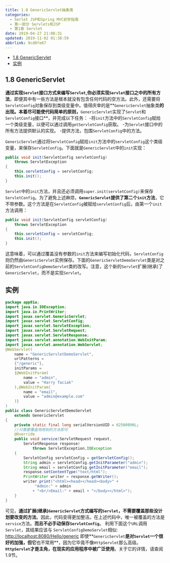```yaml
---
title: 1.8 GenericServlet抽象类
categories: 
  - Serlet JSP和Spring MVC初学指南
  - 第一部分 Servlets和JSP
  - 第1章 Servlet
date: 2019-04-27 21:08:31
updated: 2019-11-02 01:38:59
abbrlink: 9cd8fe67
---
```

- [1.8 GenericServlet](/ReadingNotes/9cd8fe67/#1-8-GenericServlet)
- [实例](/ReadingNotes/9cd8fe67/#实例)

<!--more-->
<script src="https://cdn.bootcss.com/jquery/3.4.0/jquery.slim.min.js"></script>
<script>$(document).ready(function () {$(".post-body > ul:nth-child(1)").hide();});</script>

<!--end-->
<!--SSTStart-->
## 1.8 GenericServlet ##
**通过实现`Servlet`接口方式来编写`Servlet`,你必须实现`Servlet`接口之中的所有方法**，即便其中有一些方法是根本就没有包含任何代码的空方法。此外，还需要将`ServletConfig`对象保存到类级变量中。值得庆幸的是**`GenericServlet`抽象类**的出现。本着尽可能使代码简单的原则，**`GenericServlet`实现了`Servlet`和`ServletConfig`接口**，并完成以下任务：
-将`init`方法中的`ServletConfig`赋给一个类级变量，以便可以通过调用`getServletConfig`获取。
-为`Servlet`接口中的所有方法提供默认的实现。
-提供方法，包围`ServletConfig`中的方法。

`GenericServlet`通过将`ServletConfig`赋给`init`方法中的`servletConfig`这个类级变量，来保存`ServletConfig`。下面就是`GenericServlet`中的`init`实现：
```java
public void init(ServletConfig servletConfig) 
	throws ServletException 
{
	this.servletConfig = servletConfig;
	this.init(); 
}
```
`Servlet`中的`init`方法，并且还必须调用`super.init(servletConfig)`来保存`ServletConfig`。为了避免上述麻烦，**`GenericServlet`提供了第二个`init`方法**，它不带参数。这个方法是在`ServletConfig`被赋给`servletConfig`后，由第一个`init`方法调用：

```java
public void init(ServletConfig servletConfig) 
	throws ServletException 
{ 
	this.servletConfig = servletConfig; 
	this.init(); 
}
```
这意味着，可以通过覆盖没有参数的`init`方法来编写初始化代码，`ServletConfig`则仍然由`GenericServlet`实例保存。下面的`GenericServletDemoServlet`类是对之前的`ServletConfigDemoServlet`类的改写。注意，这个新的`Servlet`扩展(继承)了`GenericServlet`，而不是实现`Servlet`。
## 实例 ##
```java
package app01a;
import java.io.IOException;
import java.io.PrintWriter;
import javax.servlet.GenericServlet;
import javax.servlet.ServletConfig;
import javax.servlet.ServletException;
import javax.servlet.ServletRequest;
import javax.servlet.ServletResponse;
import javax.servlet.annotation.WebInitParam;
import javax.servlet.annotation.WebServlet;
@WebServlet(
    name = "GenericServletDemoServlet",
    urlPatterns =
    {"/generic"},
    initParams =
    {@WebInitParam(
        name = "admin",
        value = "Harry Taciak"
    ),@WebInitParam(
        name = "email",
        value = "admin@example.com"
    )}
)
public class GenericServletDemoServlet 
    extends GenericServlet
{
    private static final long serialVersionUID = 62500890L;
    //只需要覆盖用用到的方法即可
    @Override
    public void service(ServletRequest request,
        ServletResponse response) 
            throws ServletException,IOException
    {
        ServletConfig servletConfig = getServletConfig();
        String admin = servletConfig.getInitParameter("admin");
        String email = servletConfig.getInitParameter("email");
        response.setContentType("text/html");
        PrintWriter writer = response.getWriter();
        writer.print("<html><head></head><body>" +
             "Admin:" + admin
            + "<br/>Email:" + email + "</body></html>");
    }
}
```
可见，**通过扩展(继承)`GenericServlet`方式编写的`Servlet`，不需要覆盖那些没计划要改变的方法**。因此，代码变得更加整洁。在上述代码中，唯一被覆盖的方法是`service`方法。**而且不必手动保存`ServletConfig`**。 利用下面这个`URL`调用`Servlet`，其结果应该与 `ServletConfigDemoServlet`相似:
[http://localhost:8080/Hello/generic](http://localhost:8080/Hello/generic)
即使**`GenericServlet`**是对`Servlet`一个很好的加强，但它**也不常用**，因为它毕竟不像`HttpServlet`那么高级。**`HttpServlet`才是主角，在现实的应用程序中被广泛使用**。关于它的详情，请查阅1.9节。
<!--SSTStop-->

